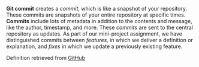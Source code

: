 **Git commit** creates a *commit*, which is like a snapshot of your repository. These commits are snapshots of your entire repository at specific times. **Commits** include lots of metadata in addition to the contents and message, like the author, timestamp, and more. These *commits* are sent to the central repository as updates. As part of our mini-project assignment, we have distinguished commits between *features,* in which we deliver a definition or explanation, and *fixes* in which we update a previously existing feature.

Definition retrieved from [GitHub](https://github.com/git-guides/git-commit)
